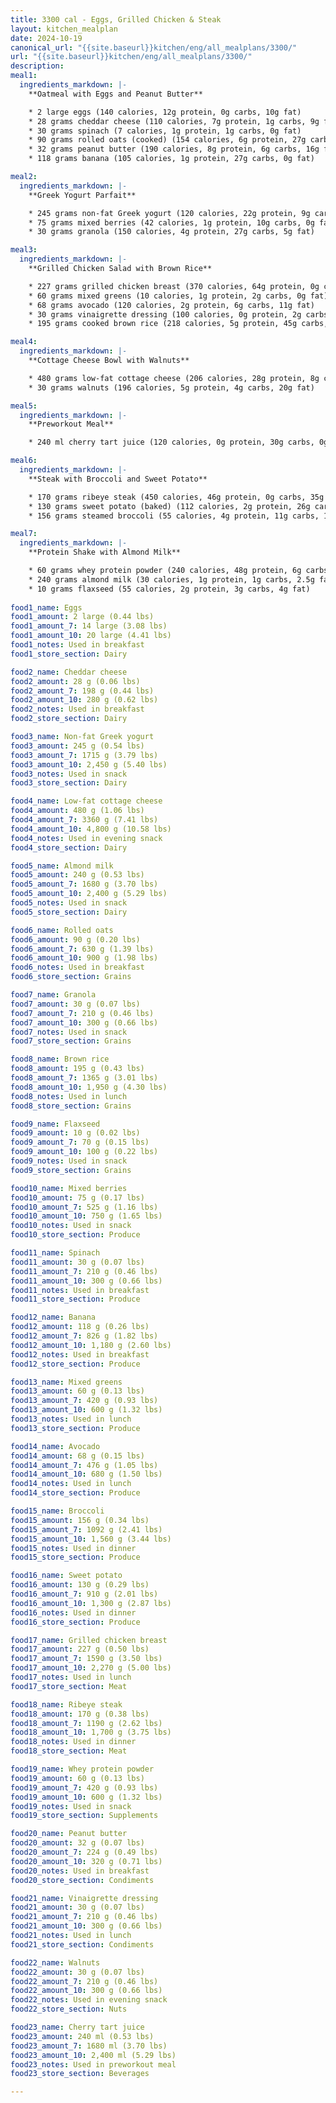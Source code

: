 ```yaml
---
title: 3300 cal - Eggs, Grilled Chicken & Steak 
layout: kitchen_mealplan
date: 2024-10-19
canonical_url: "{{site.baseurl}}kitchen/eng/all_mealplans/3300/"
url: "{{site.baseurl}}kitchen/eng/all_mealplans/3300/"
description: 
meal1:
  ingredients_markdown: |-
    **Oatmeal with Eggs and Peanut Butter**

    * 2 large eggs (140 calories, 12g protein, 0g carbs, 10g fat)
    * 28 grams cheddar cheese (110 calories, 7g protein, 1g carbs, 9g fat)
    * 30 grams spinach (7 calories, 1g protein, 1g carbs, 0g fat)
    * 90 grams rolled oats (cooked) (154 calories, 6g protein, 27g carbs, 3g fat)
    * 32 grams peanut butter (190 calories, 8g protein, 6g carbs, 16g fat)
    * 118 grams banana (105 calories, 1g protein, 27g carbs, 0g fat)

meal2: 
  ingredients_markdown: |-
    **Greek Yogurt Parfait**

    * 245 grams non-fat Greek yogurt (120 calories, 22g protein, 9g carbs, 0g fat)
    * 75 grams mixed berries (42 calories, 1g protein, 10g carbs, 0g fat)
    * 30 grams granola (150 calories, 4g protein, 27g carbs, 5g fat)

meal3:
  ingredients_markdown: |-
    **Grilled Chicken Salad with Brown Rice**

    * 227 grams grilled chicken breast (370 calories, 64g protein, 0g carbs, 8g fat)
    * 60 grams mixed greens (10 calories, 1g protein, 2g carbs, 0g fat)
    * 68 grams avocado (120 calories, 2g protein, 6g carbs, 11g fat)
    * 30 grams vinaigrette dressing (100 calories, 0g protein, 2g carbs, 10g fat)
    * 195 grams cooked brown rice (218 calories, 5g protein, 45g carbs, 1g fat)

meal4: 
  ingredients_markdown: |-
    **Cottage Cheese Bowl with Walnuts**

    * 480 grams low-fat cottage cheese (206 calories, 28g protein, 8g carbs, 5g fat)
    * 30 grams walnuts (196 calories, 5g protein, 4g carbs, 20g fat)

meal5: 
  ingredients_markdown: |-
    **Preworkout Meal**

    * 240 ml cherry tart juice (120 calories, 0g protein, 30g carbs, 0g fat)

meal6: 
  ingredients_markdown: |-
    **Steak with Broccoli and Sweet Potato**

    * 170 grams ribeye steak (450 calories, 46g protein, 0g carbs, 35g fat)
    * 130 grams sweet potato (baked) (112 calories, 2g protein, 26g carbs, 0g fat)
    * 156 grams steamed broccoli (55 calories, 4g protein, 11g carbs, 1g fat)

meal7: 
  ingredients_markdown: |-
    **Protein Shake with Almond Milk**

    * 60 grams whey protein powder (240 calories, 48g protein, 6g carbs, 2g fat)
    * 240 grams almond milk (30 calories, 1g protein, 1g carbs, 2.5g fat)
    * 10 grams flaxseed (55 calories, 2g protein, 3g carbs, 4g fat)
    
food1_name: Eggs  
food1_amount: 2 large (0.44 lbs)  
food1_amount_7: 14 large (3.08 lbs)  
food1_amount_10: 20 large (4.41 lbs)  
food1_notes: Used in breakfast  
food1_store_section: Dairy  

food2_name: Cheddar cheese  
food2_amount: 28 g (0.06 lbs)  
food2_amount_7: 198 g (0.44 lbs)  
food2_amount_10: 280 g (0.62 lbs)  
food2_notes: Used in breakfast  
food2_store_section: Dairy  

food3_name: Non-fat Greek yogurt  
food3_amount: 245 g (0.54 lbs)  
food3_amount_7: 1715 g (3.79 lbs)  
food3_amount_10: 2,450 g (5.40 lbs)  
food3_notes: Used in snack  
food3_store_section: Dairy  

food4_name: Low-fat cottage cheese  
food4_amount: 480 g (1.06 lbs)  
food4_amount_7: 3360 g (7.41 lbs)  
food4_amount_10: 4,800 g (10.58 lbs)  
food4_notes: Used in evening snack  
food4_store_section: Dairy  

food5_name: Almond milk  
food5_amount: 240 g (0.53 lbs)  
food5_amount_7: 1680 g (3.70 lbs)  
food5_amount_10: 2,400 g (5.29 lbs)  
food5_notes: Used in snack  
food5_store_section: Dairy  

food6_name: Rolled oats  
food6_amount: 90 g (0.20 lbs)  
food6_amount_7: 630 g (1.39 lbs)  
food6_amount_10: 900 g (1.98 lbs)  
food6_notes: Used in breakfast  
food6_store_section: Grains  

food7_name: Granola  
food7_amount: 30 g (0.07 lbs)  
food7_amount_7: 210 g (0.46 lbs)  
food7_amount_10: 300 g (0.66 lbs)  
food7_notes: Used in snack  
food7_store_section: Grains  

food8_name: Brown rice  
food8_amount: 195 g (0.43 lbs)  
food8_amount_7: 1365 g (3.01 lbs)  
food8_amount_10: 1,950 g (4.30 lbs)  
food8_notes: Used in lunch  
food8_store_section: Grains  

food9_name: Flaxseed  
food9_amount: 10 g (0.02 lbs)  
food9_amount_7: 70 g (0.15 lbs)  
food9_amount_10: 100 g (0.22 lbs)  
food9_notes: Used in snack  
food9_store_section: Grains  

food10_name: Mixed berries  
food10_amount: 75 g (0.17 lbs)  
food10_amount_7: 525 g (1.16 lbs)  
food10_amount_10: 750 g (1.65 lbs)  
food10_notes: Used in snack  
food10_store_section: Produce  

food11_name: Spinach  
food11_amount: 30 g (0.07 lbs)  
food11_amount_7: 210 g (0.46 lbs)  
food11_amount_10: 300 g (0.66 lbs)  
food11_notes: Used in breakfast  
food11_store_section: Produce  

food12_name: Banana  
food12_amount: 118 g (0.26 lbs)  
food12_amount_7: 826 g (1.82 lbs)  
food12_amount_10: 1,180 g (2.60 lbs)  
food12_notes: Used in breakfast  
food12_store_section: Produce  

food13_name: Mixed greens  
food13_amount: 60 g (0.13 lbs)  
food13_amount_7: 420 g (0.93 lbs)  
food13_amount_10: 600 g (1.32 lbs)  
food13_notes: Used in lunch  
food13_store_section: Produce  

food14_name: Avocado  
food14_amount: 68 g (0.15 lbs)  
food14_amount_7: 476 g (1.05 lbs)  
food14_amount_10: 680 g (1.50 lbs)  
food14_notes: Used in lunch  
food14_store_section: Produce  

food15_name: Broccoli  
food15_amount: 156 g (0.34 lbs)  
food15_amount_7: 1092 g (2.41 lbs)  
food15_amount_10: 1,560 g (3.44 lbs)  
food15_notes: Used in dinner  
food15_store_section: Produce  

food16_name: Sweet potato  
food16_amount: 130 g (0.29 lbs)  
food16_amount_7: 910 g (2.01 lbs)  
food16_amount_10: 1,300 g (2.87 lbs)  
food16_notes: Used in dinner  
food16_store_section: Produce  

food17_name: Grilled chicken breast  
food17_amount: 227 g (0.50 lbs)  
food17_amount_7: 1590 g (3.50 lbs)  
food17_amount_10: 2,270 g (5.00 lbs)  
food17_notes: Used in lunch  
food17_store_section: Meat  

food18_name: Ribeye steak  
food18_amount: 170 g (0.38 lbs)  
food18_amount_7: 1190 g (2.62 lbs)  
food18_amount_10: 1,700 g (3.75 lbs)  
food18_notes: Used in dinner  
food18_store_section: Meat  

food19_name: Whey protein powder  
food19_amount: 60 g (0.13 lbs)  
food19_amount_7: 420 g (0.93 lbs)  
food19_amount_10: 600 g (1.32 lbs)  
food19_notes: Used in snack  
food19_store_section: Supplements  

food20_name: Peanut butter  
food20_amount: 32 g (0.07 lbs)  
food20_amount_7: 224 g (0.49 lbs)  
food20_amount_10: 320 g (0.71 lbs)  
food20_notes: Used in breakfast  
food20_store_section: Condiments  

food21_name: Vinaigrette dressing  
food21_amount: 30 g (0.07 lbs)  
food21_amount_7: 210 g (0.46 lbs)  
food21_amount_10: 300 g (0.66 lbs)  
food21_notes: Used in lunch  
food21_store_section: Condiments  

food22_name: Walnuts  
food22_amount: 30 g (0.07 lbs)  
food22_amount_7: 210 g (0.46 lbs)  
food22_amount_10: 300 g (0.66 lbs)  
food22_notes: Used in evening snack  
food22_store_section: Nuts  

food23_name: Cherry tart juice  
food23_amount: 240 ml (0.53 lbs)  
food23_amount_7: 1680 ml (3.70 lbs)  
food23_amount_10: 2,400 ml (5.29 lbs)  
food23_notes: Used in preworkout meal  
food23_store_section: Beverages  

---
```

